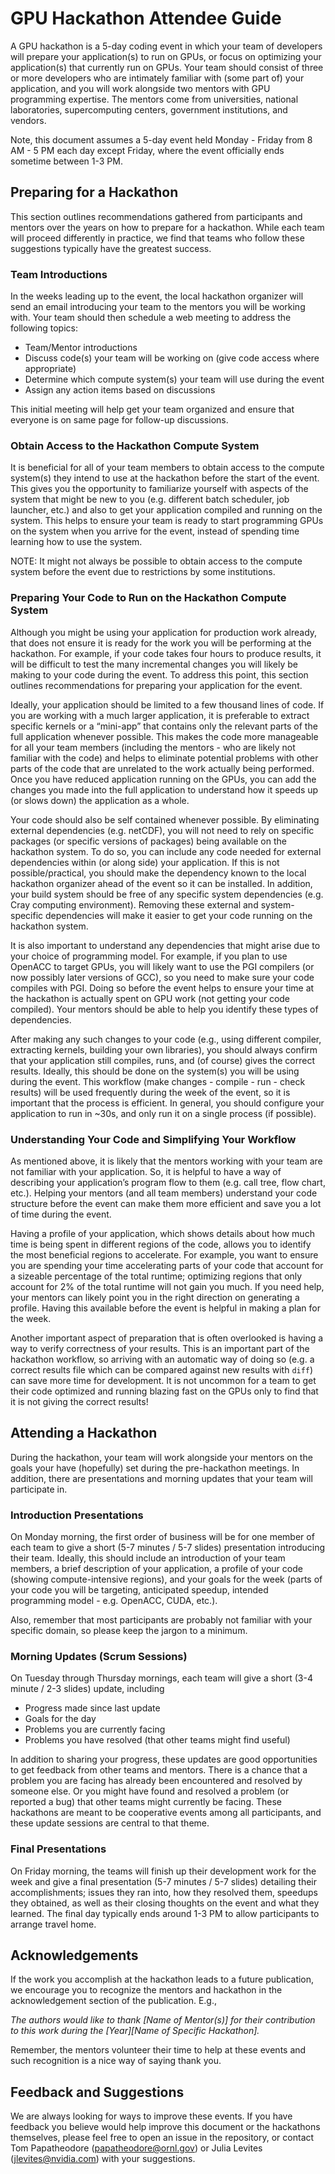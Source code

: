 # GPU Hackathon Attendee Guide
A GPU hackathon is a 5-day coding event in which your team of developers will prepare your
application(s) to run on GPUs, or focus on optimizing your application(s) that currently run on GPUs. Your team should consist of three or more developers who are intimately familiar with (some part of) your application, and you will work alongside two mentors with GPU
programming expertise. The mentors come from universities, national laboratories,
supercomputing centers, government institutions, and vendors.

Note, this document assumes a 5-day event held Monday - Friday from 8 AM - 5 PM each day
except Friday, where the event officially ends sometime between 1-3 PM.

## Preparing for a Hackathon
This section outlines recommendations gathered from participants and mentors over the years
on how to prepare for a hackathon. While each team will proceed differently in practice, we find that teams who follow these suggestions typically have the greatest success.

### Team Introductions
In the weeks leading up to the event, the local hackathon organizer will send an email
introducing your team to the mentors you will be working with. Your team should then schedule a web meeting to address the following topics:

* Team/Mentor introductions
* Discuss code(s) your team will be working on (give code access where appropriate)
* Determine which compute system(s) your team will use during the event
* Assign any action items based on discussions

This initial meeting will help get your team organized and ensure that everyone is on same page for follow-up discussions.

### Obtain Access to the Hackathon Compute System
It is beneficial for all of your team members to obtain access to the compute system(s) they
intend to use at the hackathon before the start of the event. This gives you the opportunity to familiarize yourself with aspects of the system that might be new to you (e.g. different batch scheduler, job launcher, etc.) and also to get your application compiled and running on the system. This helps to ensure your team is ready to start programming GPUs on the system when you arrive for the event, instead of spending time learning how to use the system.

NOTE: It might not always be possible to obtain access to the compute system before the event due to restrictions by some institutions.

### Preparing Your Code to Run on the Hackathon Compute System
Although you might be using your application for production work already, that does not ensure it is ready for the work you will be performing at the hackathon. For example, if your code takes four hours to produce results, it will be difficult to test the many incremental changes you will likely be making to your code during the event. To address this point, this section outlines recommendations for preparing your application for the event.

Ideally, your application should be limited to a few thousand lines of code. If you are working with a much larger application, it is preferable to extract specific kernels or a “mini-app” that contains only the relevant parts of the full application whenever possible. This makes the code more manageable for all your team members (including the mentors - who are likely not familiar with the code) and helps to eliminate potential problems with other parts of the code that are unrelated to the work actually being performed. Once you have reduced application running on the GPUs, you can add the changes you made into the full application to understand how it speeds up (or slows down) the application as a whole.

Your code should also be self contained whenever possible. By eliminating external
dependencies (e.g. netCDF), you will not need to rely on specific packages (or specific versions of packages) being available on the hackathon system. To do so, you can include any code needed for external dependencies within (or along side) your application. If this is not possible/practical, you should make the dependency known to the local hackathon organizer ahead of the event so it can be installed. In addition, your build system should be free of any specific system dependencies (e.g. Cray computing environment). Removing these external and system-specific dependencies will make it easier to get your code running on the hackathon system.

It is also important to understand any dependencies that might arise due to your choice of
programming model. For example, if you plan to use OpenACC to target GPUs, you will likely
want to use the PGI compilers (or now possibly later versions of GCC), so you need to make
sure your code compiles with PGI. Doing so before the event helps to ensure your time at the
hackathon is actually spent on GPU work (not getting your code compiled). Your mentors
should be able to help you identify these types of dependencies.

After making any such changes to your code (e.g., using different compiler, extracting kernels, building your own libraries), you should always confirm that your application still compiles, runs, and (of course) gives the correct results. Ideally, this should be done on the system(s) you will be using during the event. This workflow (make changes - compile - run - check results) will be used frequently during the week of the event, so it is important that the process is efficient. In general, you should configure your application to run in ~30s, and only run it on a single process (if possible).

### Understanding Your Code and Simplifying Your Workflow 
As mentioned above, it is likely that the mentors working with your team are not familiar with your application. So, it is helpful to have a way of describing your application’s program flow to them (e.g. call tree, flow chart, etc.). Helping your mentors (and all team members) understand your code structure before the event can make them more efficient and save you a lot of time during the event.

Having a profile of your application, which shows details about how much time is being spent in different regions of the code, allows you to identify the most beneficial regions to accelerate. For example, you want to ensure you are spending your time accelerating parts of your code that account for a sizeable percentage of the total runtime; optimizing regions that only account for 2% of the total runtime will not gain you much. If you need help, your mentors can likely point you in the right direction on generating a profile. Having this available before the event is helpful in making a plan for the week.

Another important aspect of preparation that is often overlooked is having a way to verify
correctness of your results. This is an important part of the hackathon workflow, so arriving with an automatic way of doing so (e.g. a correct results file which can be compared against new results with `diff`) can save more time for development. It is not uncommon for a team to get their code optimized and running blazing fast on the GPUs only to find that it is not giving the correct results!

## Attending a Hackathon
During the hackathon, your team will work alongside your mentors on the goals your have
(hopefully) set during the pre-hackathon meetings. In addition, there are presentations and
morning updates that your team will participate in.

### Introduction Presentations
On Monday morning, the first order of business will be for one member of each team to give a
short (5-7 minutes / 5-7 slides) presentation introducing their team. Ideally, this should include an introduction of your team members, a brief description of your application, a profile of your code (showing compute-intensive regions), and your goals for the week (parts of your code you will be targeting, anticipated speedup, intended programming model - e.g. OpenACC, CUDA, etc.).

Also, remember that most participants are probably not familiar with your specific domain, so please keep the jargon to a minimum.

### Morning Updates (Scrum Sessions)
On Tuesday through Thursday mornings, each team will give a short (3-4 minute / 2-3 slides)
update, including

* Progress made since last update
* Goals for the day
* Problems you are currently facing
* Problems you have resolved (that other teams might find useful)

In addition to sharing your progress, these updates are good opportunities to get feedback from other teams and mentors. There is a chance that a problem you are facing has already been encountered and resolved by someone else. Or you might have found and resolved a problem (or reported a bug) that other teams might currently be facing. These hackathons are meant to be cooperative events among all participants, and these update sessions are central to that theme.

### Final Presentations
On Friday morning, the teams will finish up their development work for the week and give a final presentation (5-7 minutes / 5-7 slides) detailing their accomplishments; issues they ran into, how they resolved them, speedups they obtained, as well as their closing thoughts on the event and what they learned. The final day typically ends around 1-3 PM to allow participants to arrange travel home.

## Acknowledgements
If the work you accomplish at the hackathon leads to a future publication, we encourage you to recognize the mentors and hackathon in the acknowledgement section of the publication. E.g.,

*The authors would like to thank [Name of Mentor(s)] for their contribution to this
work during the [Year][Name of Specific Hackathon].*

Remember, the mentors volunteer their time to help at these events and such recognition is a
nice way of saying thank you.

## Feedback and Suggestions
We are always looking for ways to improve these events. If you have feedback you believe
would help improve this document or the hackathons themselves, please feel free to open an issue in the repository, or contact Tom Papatheodore (papatheodore@ornl.gov) or Julia Levites (jlevites@nvidia.com) with your suggestions.
